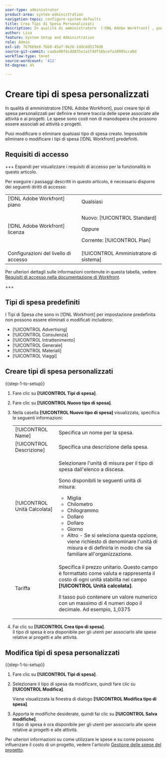 ```yaml
---
user-type: administrator
product-area: system-administration
navigation-topic: configure-system-defaults
title: Crea Tipi di Spesa Personalizzati
description: In qualità di amministratore  [!DNL Adobe Workfront] , puoi creare tipi di spesa personalizzati per definire e tenere traccia delle spese associate alle attività e ai progetti. Le spese sono costi non di manodopera che possono essere associati ad attività o progetti.
author: Lisa
feature: System Setup and Administration
role: Admin
exl-id: 7b76b9e8-fbb8-45a7-9e26-1ddc6d5176d8
source-git-commit: caaba90f4cdd835e1a1fddf16bcefa30995cca0d
workflow-type: tm+mt
source-wordcount: '412'
ht-degree: 4%

---
```


# Creare tipi di spesa personalizzati

<!--**DON'T DELETE, DRAFT OR HIDE THIS ARTICLE. IT IS LINKED TO THE PRODUCT THROUGH THE CONTEXT SENSITIVE HELP LINKS.-->

In qualità di amministratore [!DNL Adobe Workfront], puoi creare tipi di spesa personalizzati per definire e tenere traccia delle spese associate alle attività e ai progetti. Le spese sono costi non di manodopera che possono essere associati ad attività o progetti.

Puoi modificare o eliminare qualsiasi tipo di spesa creato. Impossibile eliminare o modificare i tipi di spesa [!DNL Workfront] predefiniti.

## Requisiti di accesso

+++ Espandi per visualizzare i requisiti di accesso per la funzionalità in questo articolo.

Per eseguire i passaggi descritti in questo articolo, è necessario disporre dei seguenti diritti di accesso:

<table style="table-layout:auto"> 
 <col> 
 <col> 
 <tbody> 
  <tr> 
   <td role="rowheader">[!DNL Adobe Workfront] piano</td> 
   <td>Qualsiasi</td> 
  </tr> 
  <tr> 
   <td role="rowheader">[!DNL Adobe Workfront] licenza</td> 
   <td><p>Nuovo: [!UICONTROL Standard]</p>
   Oppure
   <p>Corrente: [!UICONTROL Plan]</p>
   </td> 
  </tr> 
  <tr> 
   <td role="rowheader">Configurazioni del livello di accesso</td> 
   <td>[!UICONTROL Amministratore di sistema]</td>
  </tr>
 </tbody> 
</table>

Per ulteriori dettagli sulle informazioni contenute in questa tabella, vedere [Requisiti di accesso nella documentazione di Workfront](/help/quicksilver/administration-and-setup/add-users/access-levels-and-object-permissions/access-level-requirements-in-documentation.md).

+++

## Tipi di spesa predefiniti

I Tipi di Spesa che sono in [!DNL Workfront] per impostazione predefinita non possono essere eliminati o modificati includono:

* [!UICONTROL Advertising]
* [!UICONTROL Consulenza]
* [!UICONTROL Intrattenimento]
* [!UICONTROL Generale]
* [!UICONTROL Materiali]
* [!UICONTROL Viaggi]

## Creare tipi di spesa personalizzati

{{step-1-to-setup}}

1. Fare clic su **[!UICONTROL Tipi di spesa]**.
1. Fare clic su **[!UICONTROL Nuovo tipo di spesa]**.
1. Nella casella **[!UICONTROL Nuovo tipo di spesa]** visualizzata, specifica le seguenti informazioni:

   <table style="table-layout:auto"> 
    <col> 
    <col> 
    <tbody> 
     <tr> 
      <td role="rowheader">[!UICONTROL Name]</td> 
      <td>Specifica un nome per la spesa.</td> 
     </tr> 
     <tr> 
      <td role="rowheader">[!UICONTROL Descrizione]</td> 
      <td>Specifica una descrizione della spesa.</td> 
     </tr> 
     <tr> 
      <td role="rowheader">[!UICONTROL Unità Calcolata]</td> 
      <td> <p>Selezionare l'unità di misura per il tipo di spesa dall'elenco a discesa.</p> <p>Sono disponibili le seguenti unità di misura:</p> 
       <ul> 
        <li>Miglia</li> 
        <li>Chilometro</li> 
        <li>Chilogrammo</li> 
        <li>Dollaro</li> 
        <li>Dollaro</li> 
        <li>Giorno</li> 
        <li>Altro - Se si seleziona questa opzione, viene richiesto di denominare l'unità di misura e di definirla in modo che sia familiare all'organizzazione.</li> 
       </ul> </td> 
     </tr> 
     <tr> 
      <td role="rowheader">Tariffa</td> 
      <td> <p>Specifica il prezzo unitario. Questo campo è formattato come valuta e rappresenta il costo di ogni unità stabilita nel campo <strong>[!UICONTROL Unità calcolata]</strong>. </p> <p>Il tasso può contenere un valore numerico con un massimo di 4 numeri dopo il decimale. Ad esempio, 1,0375</p> </td> 
     </tr> 
    </tbody> 
   </table>

1. Fai clic su **[!UICONTROL Crea tipo di spesa]**.\
   Il tipo di spesa è ora disponibile per gli utenti per associarlo alle spese relative ai progetti e alle attività.

## Modifica tipi di spesa personalizzati

{{step-1-to-setup}}

1. Fare clic su **[!UICONTROL Tipi di spesa]**.
1. Selezionare il tipo di spesa da modificare, quindi fare clic su **[!UICONTROL Modifica]**.

   Viene visualizzata la finestra di dialogo **[!UICONTROL Modifica tipo di spesa]**.

1. Apporta le modifiche desiderate, quindi fai clic su **[!UICONTROL Salva modifiche]**.\
   Il tipo di spesa è ora disponibile per gli utenti per associarlo alle spese relative ai progetti e alle attività.

Per ulteriori informazioni su come utilizzare le spese e su come possono influenzare il costo di un progetto, vedere l&#39;articolo [Gestione delle spese del progetto](../../../manage-work/projects/project-finances/manage-project-expenses.md).
